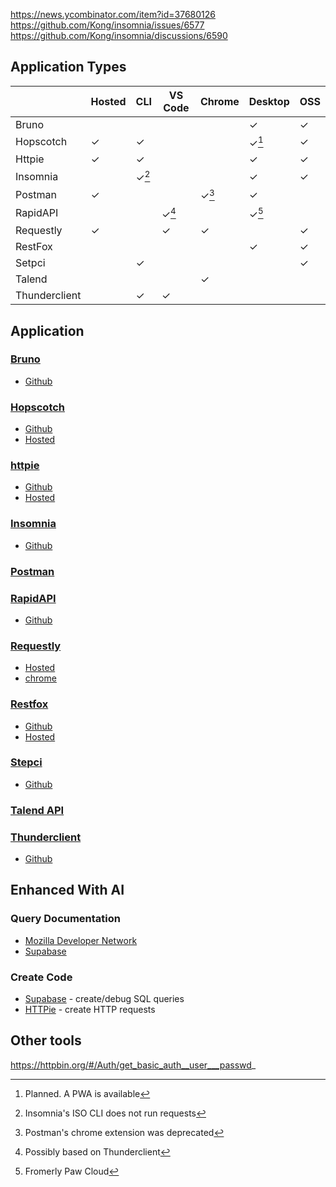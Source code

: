 https://news.ycombinator.com/item?id=37680126
https://github.com/Kong/insomnia/issues/6577
https://github.com/Kong/insomnia/discussions/6590

## Application Types

|               | Hosted | CLI   | VS Code | Chrome | Desktop | OSS |
| ------------- | ------ | ----- | ------- | ------ | ------- | --- |
| Bruno         |        |       |         |        | ✓       | ✓   |
| Hopscotch     | ✓      | ✓     |         |        | ✓[^1]   | ✓   |
| Httpie        | ✓      | ✓     |         |        | ✓       | ✓   |
| Insomnia      |        | ✓[^2] |         |        | ✓       | ✓   |
| Postman       | ✓      |       |         | ✓[^3]  | ✓       |     |
| RapidAPI      |        |       | ✓[^4]   |        | ✓[^5]   |     |
| Requestly     | ✓      |       | ✓       | ✓      |         | ✓   |
| RestFox       |        |       |         |        | ✓       | ✓   |
| Setpci        |        | ✓     |         |        |         | ✓   |
| Talend        |        |       |         | ✓      |         |     |
| Thunderclient |        | ✓     | ✓       |        |         |     |

[^1]: Planned. A PWA is available
[^2]: Insomnia's ISO CLI does not run requests
[^3]: Postman's chrome extension was deprecated
[^4]: Possibly based on Thunderclient
[^5]: Fromerly Paw Cloud

## Application

### [Bruno](https://github.com/usebruno/bruno)

- [Github](https://github.com/usebruno/bruno)

### [Hopscotch](https://docs.hoppscotch.io/)

- [Github](https://github.com/hoppscotch/hoppscotch)
- [Hosted](https://hoppscotch.io/)

### [httpie](https://httpie.io/)

- [Github](https://github.com/httpie)
- [Hosted](https://httpie.io/app)

### [Insomnia](https://insomnia.rest/)

- [Github](https://github.com/Kong/insomnia/)

### [Postman](https://www.postman.com/)

### [RapidAPI](https://rapidapi.com/)

- [Github]()

### [Requestly](https://www.requestly.io/)

- [Hosted](https://app.requestly.io/)
- [chrome](https://chrome.google.com/webstore/detail/requestly-open-source-htt/mdnleldcmiljblolnjhpnblkcekpdkpa)

### [Restfox](https://restfox.dev/)

- [Github](https://github.com/flawiddsouza/Restfox)
- [Hosted](https://restfox.dev/)

### [Stepci](https://github.com/stepci/stepci)

- [Github](https://github.com/stepci/stepci)

### [Talend API](https://www.talend.com/)

### [Thunderclient](https://www.thunderclient.io/)

- [Github](https://www.thunderclient.io/)

## Enhanced With AI

### Query Documentation

- [Mozilla Developer Network](https://developer.mozilla.org/en-US/plus/ai-help)
- [Supabase](https://supabase.com/blog/chatgpt-supabase-docs)

### Create Code

- [Supabase](https://supabase.com/blog/chatgpt-supabase-docs) - create/debug SQL queries
- [HTTPie](https://app.httpie.io/) - create HTTP requests

## Other tools

https://httpbin.org/#/Auth/get_basic_auth__user___passwd_
